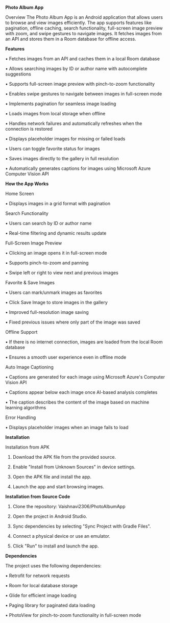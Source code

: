 **Photo Album App**

Overview
The Photo Album App is an Android application that allows users to browse and view images efficiently. The app supports features like pagination, offline caching, search functionality, full-screen image preview with zoom, and swipe gestures to navigate images. It fetches images from an API and stores them in a Room database for offline access.

**Features**

•	Fetches images from an API and caches them in a local Room database

•	Allows searching images by ID or author name with autocomplete suggestions

•	Supports full-screen image preview with pinch-to-zoom functionality

•	Enables swipe gestures to navigate between images in full-screen mode

•	Implements pagination for seamless image loading

•	Loads images from local storage when offline

•	Handles network failures and automatically refreshes when the connection is restored

•	Displays placeholder images for missing or failed loads

•   Users can toggle favorite status for images

•   Saves images directly to the gallery in full resolution

• Automatically generates captions for images using Microsoft Azure Computer Vision API




    
**How the App Works**

Home Screen

•	Displays images in a grid format with pagination

Search Functionality

•	Users can search by ID or author name

•	Real-time filtering and dynamic results update

Full-Screen Image Preview

•	Clicking an image opens it in full-screen mode

•	Supports pinch-to-zoom and panning

•	Swipe left or right to view next and previous images

Favorite & Save Images

•    Users can mark/unmark images as favorites

•    Click Save Image to store images in the gallery

•    Improved full-resolution image saving

•    Fixed previous issues where only part of the image was saved

Offline Support

•	If there is no internet connection, images are loaded from the local Room database

•	Ensures a smooth user experience even in offline mode

Auto Image Captioning

• Captions are generated for each image using Microsoft Azure's Computer Vision API 

• Captions appear below each image once AI-based analysis completes  

• The caption describes the content of the image based on machine learning algorithms

Error Handling

•	Displays placeholder images when an image fails to load


**Installation**

Installation from APK

1.	Download the APK file from the provided source.

2.	Enable "Install from Unknown Sources" in device settings.

3.	Open the APK file and install the app.

4.	Launch the app and start browsing images.

**Installation from Source Code**

1.	Clone the repository: 
    Vaishnavi2306/PhotoAlbumApp

2.	Open the project in Android Studio.

3.	Sync dependencies by selecting "Sync Project with Gradle Files".

4.	Connect a physical device or use an emulator.

5.	Click "Run" to install and launch the app.

**Dependencies**

The project uses the following dependencies:

•	Retrofit for network requests

•	Room for local database storage

•	Glide for efficient image loading

•	Paging library for paginated data loading

•	PhotoView for pinch-to-zoom functionality in full-screen mode

